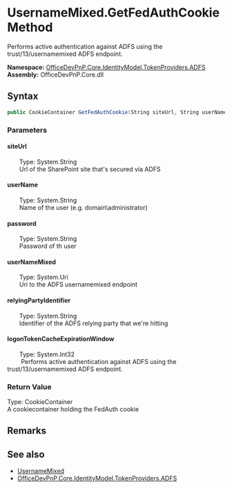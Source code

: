 # UsernameMixed.GetFedAuthCookie Method  
 Performs active authentication against ADFS using the trust/13/usernamemixed ADFS endpoint.   

**Namespace:** [OfficeDevPnP.Core.IdentityModel.TokenProviders.ADFS](OfficeDevPnP.Core.IdentityModel.TokenProviders.ADFS.md)  
**Assembly:** OfficeDevPnP.Core.dll  
## Syntax
```C#
public CookieContainer GetFedAuthCookie(String siteUrl, String userName, String password, Uri userNameMixed, String relyingPartyIdentifier, Int32 logonTokenCacheExpirationWindow)
```
### Parameters
#### siteUrl  
&emsp;&emsp;Type: System.String  
&emsp;&emsp;Url of the SharePoint site that's secured via ADFS  

  

#### userName  
&emsp;&emsp;Type: System.String  
&emsp;&emsp;Name of the user (e.g. domain\administrator)   

  

#### password  
&emsp;&emsp;Type: System.String  
&emsp;&emsp;Password of th user  

  

#### userNameMixed  
&emsp;&emsp;Type: System.Uri  
&emsp;&emsp;Uri to the ADFS usernamemixed endpoint  

  

#### relyingPartyIdentifier  
&emsp;&emsp;Type: System.String  
&emsp;&emsp;Identifier of the ADFS relying party that we're hitting  

  

#### logonTokenCacheExpirationWindow  
&emsp;&emsp;Type: System.Int32  
&emsp;&emsp; Performs active authentication against ADFS using the trust/13/usernamemixed ADFS endpoint.   

  

### Return Value
Type: CookieContainer  
A cookiecontainer holding the FedAuth cookie  


## Remarks
  
## See also
- [UsernameMixed](OfficeDevPnP.Core.IdentityModel.TokenProviders.ADFS.UsernameMixed.md) 
- [OfficeDevPnP.Core.IdentityModel.TokenProviders.ADFS](OfficeDevPnP.Core.IdentityModel.TokenProviders.ADFS.md) 
